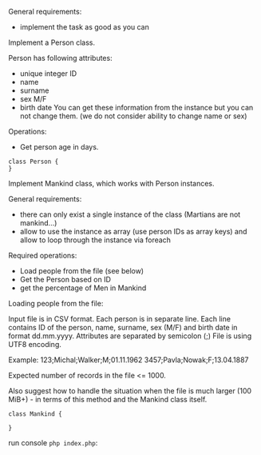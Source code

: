 
General requirements:
- implement the task as good as you can


Implement a Person class.

Person has following attributes:
- unique integer ID
- name
- surname
- sex M/F
- birth date 
You can get these information from the instance but you can not change them. (we do not consider ability to change name or sex)

Operations:
- Get person age in days.

```
class Person {
}
```

Implement Mankind class, which works with Person instances.

General requirements:
- there can only exist a single instance of the class (Martians are not mankind...)
- allow to use the instance as array (use person IDs as array keys) and allow to loop through the instance via foreach

Required operations:
- Load people from the file (see below)
- Get the Person based on ID
- get the percentage of Men in Mankind



Loading people from the file:

Input file is in CSV format. Each person is in separate line. 
Each line contains ID of the person, name, surname, sex (M/F) and birth date in format dd.mm.yyyy.
Attributes are separated by semicolon (;) File is using UTF8 encoding. 
 
Example:
123;Michal;Walker;M;01.11.1962
3457;Pavla;Nowak;F;13.04.1887

Expected number of records in the file <= 1000.

Also suggest how to handle the situation when the file is much larger (100 MiB+) - in terms of this method and the Mankind class itself.

```
class Mankind {	

}
```

run console ``php index.php``:
